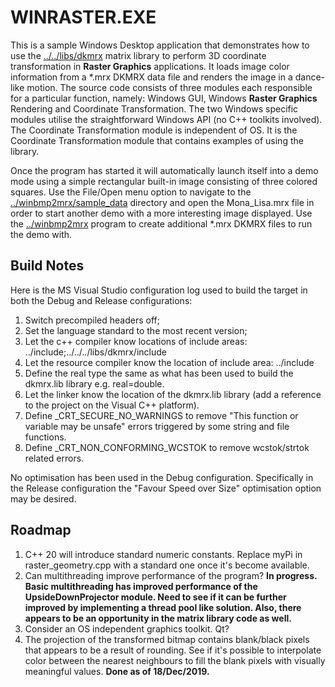 # WINRASTER.EXE

This is a sample Windows Desktop application that demonstrates how to use the [../../libs/dkmrx](../../libs/dkmrx) matrix library to perform 3D coordinate transformation in **Raster Graphics** applications. It loads image color information from a *.mrx DKMRX data file and renders the image in a dance-like motion. The source code consists of three modules each responsible for a particular function, namely: Windows GUI, Windows **Raster Graphics** Rendering and Coordinate Transformation. The two Windows specific modules utilise the straightforward Windows API (no C++ toolkits involved). The Coordinate Transformation module is independent of OS. It is the Coordinate Transformation module that contains examples of using the library. 

Once the program has started it will automatically launch itself into a demo mode using a simple rectangular built-in image consisting of three colored squares. Use the File/Open menu option to navigate to the [../winbmp2mrx/sample_data](../winbmp2mrx/sample_data) directory and open the Mona_Lisa.mrx file in order to start another demo with a more interesting image displayed. Use the [../winbmp2mrx](../winbmp2mrx) program to create additional *.mrx DKMRX files to run the demo with.

## Build Notes

Here is the MS Visual Studio configuration log used to build the target in both the Debug and Release configurations:
1. Switch precompiled headers off;
2. Set the language standard to the most recent version;
3. Let the c++ compiler know locations of include areas: ../include;../../../libs/dkmrx/include
4. Let the resource compiler know the location of include area: ../include
5. Define the real type the same as what has been used to build the dkmrx.lib library e.g. real=double.
6. Let the linker know the location of the dkmrx.lib library (add a reference to the project on the Visual C++ platform).
7. Define _CRT_SECURE_NO_WARNINGS to remove "This function or variable may be unsafe" errors triggered by some string and file functions.
8. Define _CRT_NON_CONFORMING_WCSTOK to remove wcstok/strtok related errors.

No optimisation has been used in the Debug configuration. Specifically in the Release configuration the "Favour Speed over Size" optimisation option may be desired.

## Roadmap
1. C++ 20 will introduce standard numeric constants. Replace myPi in raster_geometry.cpp with a standard one once it's become available.
2. Can multithreading improve performance of the program? **In progress. Basic multithreading has improved performance of the UpsideDownProjector module. Need to see if it can be further improved by implementing a thread pool like solution. Also, there appears to be an opportunity in the matrix library code as well.**
3. Consider an OS independent graphics toolkit. Qt?
4. The projection of the transformed bitmap contains blank/black pixels that appears to be a result of rounding. See if it's possible to interpolate color between the nearest neighbours to fill the blank pixels with visually meaningful values. **Done as of 18/Dec/2019.**
